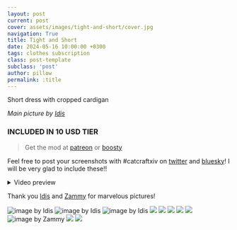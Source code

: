 ```yaml
---
layout: post
current: post
cover: assets/images/tight-and-short/cover.jpg
navigation: True
title: Tight and Short
date: 2024-05-16 10:00:00 +0300
tags: clothes subscription
class: post-template
subclass: 'post'
author: pillow
permalink: :title
---
```


Short dress with cropped cardigan

*Main picture by [Idis](https://x.com/idisxiv)*

### INCLUDED IN 10 USD TIER

> Get the mod at [patreon](https://www.patreon.com/posts/tight-short-may-104384791?utm_medium=clipboard_copy&utm_source=copyLink&utm_campaign=postshare_creator&utm_content=join_link) or [boosty](https://boosty.to/miaumori/posts/7094a046-5bf5-42f2-8131-e97c8dccd30e?share=post_link)

Feel free to post your screenshots with #catcraftxiv on [twitter](https://x.com/hashtag/catcraftxiv?src=hashtag_click) and [bluesky](https://bsky.app/hashtag/catcraftxiv)! I will be very glad to include these!!

<details>
  <summary>Video preview</summary>
  <iframe src="https://www.youtube.com/embed/V2YsVmyHrE0" width="720" height="405" frameborder="0" webkitallowfullscreen mozallowfullscreen allowfullscreen></iframe>
</details>

Thank you [Idis](https://x.com/idisxiv) and [Zammy](https://x.com/Emblem13235) for marvelous pictures!

<img src="https://catcraftxiv.github.io/web/assets/img/gallery/ffxiv-dx11-2024-05-16-18-22-15_c.jpg" title="image by Idis"/>
<img src="https://catcraftxiv.github.io/web/assets/img/gallery/GU4ScdOXAAIC-27.jpg" title="image by Idis"/>
<img src="/catalogue/assets/images/tight-and-short/cover.jpg" title="image by Idis"/>
<img src="/catalogue/assets/images/tight-and-short/pic1.jpg"/>
<img src="/catalogue/assets/images/tight-and-short/pic2.jpg"/>
<img src="/catalogue/assets/images/tight-and-short/pic3.jpg"/>
<img src="/catalogue/assets/images/tight-and-short/pic4.jpg"/>
<img src="/catalogue/assets/images/tight-and-short/pic5.jpg"/>
<img src="/catalogue/assets/images/tight-and-short/Zamira561.jpg" title="image by Zammy"/>
<img src="/catalogue/assets/images/tight-and-short/pic6.jpg"/>
<img src="/catalogue/assets/images/tight-and-short/pic7.jpg"/>